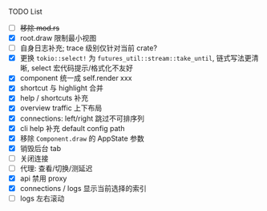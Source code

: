 TODO List

- [ ] ~~移除 mod.rs~~
- [x] root.draw 限制最小视图
- [ ] 自身日志补充; trace 级别仅针对当前 crate?
- [x] 更换 `tokio::select!` 为 `futures_util::stream::take_until`, 链式写法更清晰, select 宏代码提示/格式化不友好
- [x] component 统一成 self.render xxx
- [x] shortcut 与 highlight 合并
- [x] help / shortcuts 补充
- [x] overview traffic 上下布局
- [x] connections: left/right 跳过不可排序列
- [x] cli help 补充 default config path
- [x] 移除 `Component.draw` 的 AppState 参数
- [x] 销毁后台 tab
- [ ] 关闭连接
- [ ] 代理: 查看/切换/测延迟
- [x] api 禁用 proxy
- [x] connections / logs 显示当前选择的索引
- [ ] logs 左右滚动
